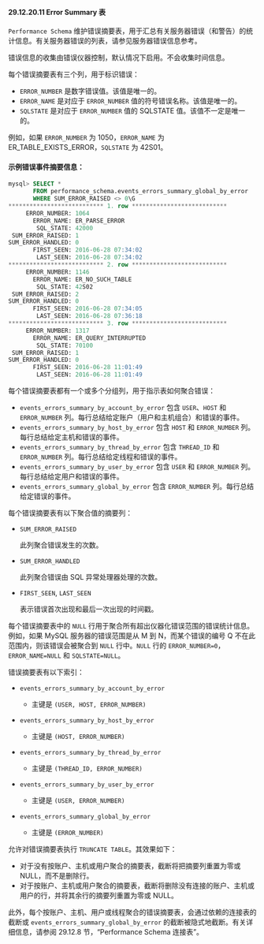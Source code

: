 #### 29.12.20.11 Error Summary 表

`Performance Schema` 维护错误摘要表，用于汇总有关服务器错误（和警告）的统计信息。有关服务器错误的列表，请参见服务器错误信息参考。

错误信息的收集由错误仪器控制，默认情况下启用。不会收集时间信息。

每个错误摘要表有三个列，用于标识错误：

- `ERROR_NUMBER` 是数字错误值。该值是唯一的。
- `ERROR_NAME` 是对应于 `ERROR_NUMBER` 值的符号错误名称。该值是唯一的。
- `SQLSTATE` 是对应于 `ERROR_NUMBER` 值的 SQLSTATE 值。该值不一定是唯一的。

例如，如果 `ERROR_NUMBER` 为 1050，`ERROR_NAME` 为 ER_TABLE_EXISTS_ERROR，`SQLSTATE` 为 42S01。

#### 示例错误事件摘要信息：

```sql
mysql> SELECT *
       FROM performance_schema.events_errors_summary_global_by_error
       WHERE SUM_ERROR_RAISED <> 0\G
*************************** 1. row ***************************
     ERROR_NUMBER: 1064
       ERROR_NAME: ER_PARSE_ERROR
        SQL_STATE: 42000
 SUM_ERROR_RAISED: 1
SUM_ERROR_HANDLED: 0
       FIRST_SEEN: 2016-06-28 07:34:02
        LAST_SEEN: 2016-06-28 07:34:02
*************************** 2. row ***************************
     ERROR_NUMBER: 1146
       ERROR_NAME: ER_NO_SUCH_TABLE
        SQL_STATE: 42S02
 SUM_ERROR_RAISED: 2
SUM_ERROR_HANDLED: 0
       FIRST_SEEN: 2016-06-28 07:34:05
        LAST_SEEN: 2016-06-28 07:36:18
*************************** 3. row ***************************
     ERROR_NUMBER: 1317
       ERROR_NAME: ER_QUERY_INTERRUPTED
        SQL_STATE: 70100
 SUM_ERROR_RAISED: 1
SUM_ERROR_HANDLED: 0
       FIRST_SEEN: 2016-06-28 11:01:49
        LAST_SEEN: 2016-06-28 11:01:49
```

每个错误摘要表都有一个或多个分组列，用于指示表如何聚合错误：

- `events_errors_summary_by_account_by_error` 包含 `USER`、`HOST` 和 `ERROR_NUMBER` 列。每行总结给定账户（用户和主机组合）和错误的事件。
- `events_errors_summary_by_host_by_error` 包含 `HOST` 和 `ERROR_NUMBER` 列。每行总结给定主机和错误的事件。
- `events_errors_summary_by_thread_by_error` 包含 `THREAD_ID` 和 `ERROR_NUMBER` 列。每行总结给定线程和错误的事件。
- `events_errors_summary_by_user_by_error` 包含 `USER` 和 `ERROR_NUMBER` 列。每行总结给定用户和错误的事件。
- `events_errors_summary_global_by_error` 包含 `ERROR_NUMBER` 列。每行总结给定错误的事件。

每个错误摘要表有以下聚合值的摘要列：

- `SUM_ERROR_RAISED`

  此列聚合错误发生的次数。

- `SUM_ERROR_HANDLED`

  此列聚合错误由 SQL 异常处理器处理的次数。

- `FIRST_SEEN`, `LAST_SEEN`

  表示错误首次出现和最后一次出现的时间戳。

每个错误摘要表中的 `NULL` 行用于聚合所有超出仪器化错误范围的错误统计信息。例如，如果 MySQL 服务器的错误范围是从 M 到 N，而某个错误的编号 Q 不在此范围内，则该错误会被聚合到 `NULL` 行中。`NULL` 行的 `ERROR_NUMBER=0`，`ERROR_NAME=NULL` 和 `SQLSTATE=NULL`。

错误摘要表有以下索引：

- `events_errors_summary_by_account_by_error`
  - 主键是 `(USER, HOST, ERROR_NUMBER)`

- `events_errors_summary_by_host_by_error`
  - 主键是 `(HOST, ERROR_NUMBER)`

- `events_errors_summary_by_thread_by_error`
  - 主键是 `(THREAD_ID, ERROR_NUMBER)`

- `events_errors_summary_by_user_by_error`
  - 主键是 `(USER, ERROR_NUMBER)`

- `events_errors_summary_global_by_error`
  - 主键是 `(ERROR_NUMBER)`


允许对错误摘要表执行 `TRUNCATE TABLE`。其效果如下：

- 对于没有按账户、主机或用户聚合的摘要表，截断将把摘要列重置为零或 NULL，而不是删除行。
- 对于按账户、主机或用户聚合的摘要表，截断将删除没有连接的账户、主机或用户的行，并将其余行的摘要列重置为零或 NULL。

此外，每个按账户、主机、用户或线程聚合的错误摘要表，会通过依赖的连接表的截断或 `events_errors_summary_global_by_error` 的截断被隐式地截断。有关详细信息，请参阅 29.12.8 节，“Performance Schema 连接表”。